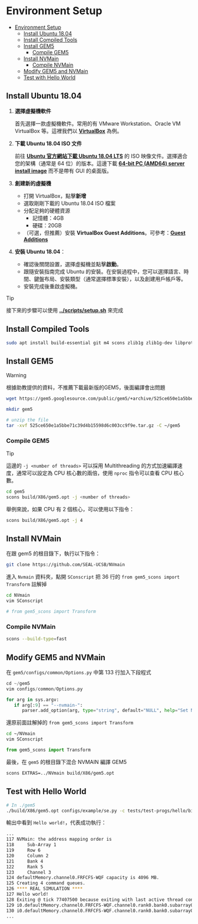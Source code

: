 # Environment Setup

- [Environment Setup](#environment-setup)
  - [Install Ubuntu 18.04](#install-ubuntu-1804)
  - [Install Compiled Tools](#install-compiled-tools)
  - [Install GEM5](#install-gem5)
    - [Compile GEM5](#compile-gem5)
  - [Install NVMain](#install-nvmain)
    - [Compile NVMain](#compile-nvmain)
  - [Modify GEM5 and NVMain](#modify-gem5-and-nvmain)
  - [Test with Hello World](#test-with-hello-world)

## Install Ubuntu 18.04

1. **選擇虛擬機軟件**

   首先選擇一款虛擬機軟件。常用的有 VMware Workstation、Oracle VM VirtualBox 等。這裡我們以 [**VirtualBox**](https://www.virtualbox.org/wiki/Downloads) 為例。

2. **下載 Ubuntu 18.04 ISO 文件**

   前往 [**Ubuntu 官方網站下載 Ubuntu 18.04 LTS**](https://releases.ubuntu.com/18.04/) 的 ISO 映像文件。選擇適合您的架構（通常是 64 位）的版本。這邊下載 [**64-bit PC (AMD64) server install image**](https://releases.ubuntu.com/18.04/ubuntu-18.04.6-live-server-amd64.iso) 而不是帶有 GUI 的桌面版。

3. **創建新的虛擬機**

   - 打開 VirtualBox，點擊**新增**
   - 選取剛剛下載的 Ubuntu 18.04 ISO 檔案
   - 分配足夠的硬體資源
     - 記憶體：4GB
     - 硬碟：20GB
   - （可選，但推薦）安裝 **VirtualBox Guest Additions**。可參考：[**Guest Additions**](https://www.virtualbox.org/manual/ch04.html)

4. **安裝 Ubuntu 18.04**：

   - 確認後關閉設置，選擇虛擬機並點擊**啟動**。
   - 跟隨安裝指南完成 Ubuntu 的安裝。在安裝過程中，您可以選擇語言、時間、鍵盤布局、安裝類型（通常選擇標準安裝），以及創建用戶帳戶等。
   - 安裝完成後重啟虛擬機。

> [!TIP]
> 接下來的步驟可以使用 [**../scripts/setup.sh**](../scripts/setup.sh) 來完成

## Install Compiled Tools

```bash
sudo apt install build-essential git m4 scons zlib1g zlib1g-dev libprotobuf-dev protobuf-compiler libprotoc-dev libgoogle-perftools-dev python3-dev python3-six python libboost-all-dev pkg-config
```

## Install GEM5

> [!WARNING]
> 根據助教提供的資料，不推薦下載最新版的GEM5，後面編譯會出問題

```bash
wget https://gem5.googlesource.com/public/gem5/+archive/525ce650e1a5bbe71c39d4b15598d6c003cc9f9e.tar.gz

mkdir gem5

# unzip the file
tar -xvf 525ce650e1a5bbe71c39d4b15598d6c003cc9f9e.tar.gz -C ~/gem5
```

### Compile GEM5

> [!TIP]
> 這邊的 `-j <number of threads>` 可以採用 Multithreading 的方式加速編譯速度，通常可以設定為 CPU 核心數的兩倍，使用 `nproc` 指令可以查看 CPU 核心數。

```bash
cd gem5
scons build/X86/gem5.opt -j <number of threads>
```

舉例來說，如果 CPU 有 2 個核心，可以使用以下指令：

```bash
scons build/X86/gem5.opt -j 4
```


## Install NVMain

在跟 gem5 的根目錄下，執行以下指令：

```bash
git clone https://github.com/SEAL-UCSB/NVmain
```

進入 `Nvmain` 資料夾，點開 `SConscript` 把 36 行的 `from gem5_scons import Transform` 註解掉

```bash
cd NVmain
vim SConscript
```

```python
# from gem5_scons import Transform
```

### Compile NVMain

```bash
scons --build-type=fast
```

## Modify GEM5 and NVMain

在 `gem5/configs/common/Options.py` 中第 133 行加入下段程式

```python
cd ~/gem5
vim configs/common/Options.py
```

```python
for arg in sys.argv:
   if arg[:9] == "--nvmain-":
      parser.add_option(arg, type="string", default="NULL", help="Set NVMain configuration value for a parameter")
```

還原前面註解掉的 `from gem5_scons import Transform`

```bash
cd ~/NVmain
vim SConscript
```

```python
from gem5_scons import Transform
```

最後，在 `gem5` 的根目錄下混合 NVMAIN 編譯 GEM5

```bash
scons EXTRAS=../NVmain build/X86/gem5.opt
```

## Test with Hello World

```bash
# In ./gem5
./build/X86/gem5.opt configs/example/se.py -c tests/test-progs/hello/bin/x86/linux/hello --cpu-type=TimingSimpleCPU --caches --l2cache --mem-type=NVMainMemory --nvmain-config=../NVmain/Config/PCM_ISSCC_2012_4GB.config
```

輸出中看到 `Hello world!`，代表成功執行：
   
```bash
...
117 NVMain: the address mapping order is
118     Sub-Array 1
119     Row 6
120     Column 2
121     Bank 4
122     Rank 5
123     Channel 3
124 defaultMemory.channel0.FRFCFS-WQF capacity is 4096 MB.
125 Creating 4 command queues.
126 **** REAL SIMULATION ****
127 Hello world!                
128 Exiting @ tick 77407500 because exiting with last active thread context
129 i0.defaultMemory.channel0.FRFCFS-WQF.channel0.rank0.bank0.subarray0.subArrayEnergy 4.33674nJ
130 i0.defaultMemory.channel0.FRFCFS-WQF.channel0.rank0.bank0.subarray0.activeEnergy 4.1412nJ
...
```